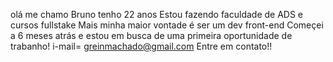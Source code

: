 olá me chamo Bruno tenho 22 anos
Estou fazendo faculdade de ADS e cursos fullstake 
Mais minha maior vontade é ser um dev front-end 
Começei a 6 meses atrás e estou em busca de uma primeira oportunidade de trabanho!
i-mail= greinmachado@gmail.com
Entre em contato!!


